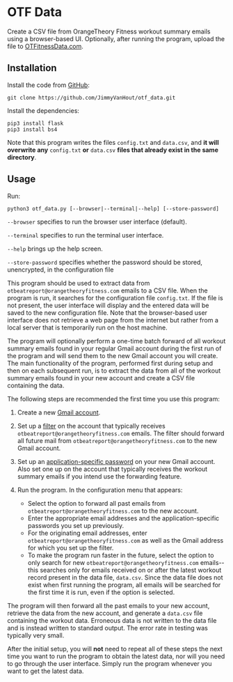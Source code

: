 # OTF Data

Create a CSV file from OrangeTheory Fitness workout summary emails using a browser-based UI. Optionally, after running the program, upload the file to [OTFitnessData.com](https://www.otfitnessdata.com).

## Installation

Install the code from [GitHub](https://github.com/JimmyVanHout/otf_data):

```
git clone https://github.com/JimmyVanHout/otf_data.git
```

Install the dependencies:

```
pip3 install flask
pip3 install bs4
```

Note that this program writes the files `config.txt` and `data.csv`, and **it will overwrite any** `config.txt` **or** `data.csv` **files that already exist in the same directory**.

## Usage

Run:

```
python3 otf_data.py [--browser|--terminal|--help] [--store-password]
```

`--browser` specifies to run the browser user interface (default).

`--terminal` specifies to run the terminal user interface.

`--help` brings up the help screen.

`--store-password` specifies whether the password should be stored, unencrypted, in the configuration file

This program should be used to extract data from `otbeatreport@orangetheoryfitness.com` emails to a CSV file. When the program is run, it searches for the configuration file `config.txt`. If the file is not present, the user interface will display and the entered data will be saved to the new configuration file. Note that the browser-based user interface does not retrieve a web page from the internet but rather from a local server that is temporarily run on the host machine.

The program will optionally perform a one-time batch forward of all workout summary emails found in your regular Gmail account during the first run of the program and will send them to the new Gmail account you will create. The main functionality of the program, performed first during setup and then on each subsequent run, is to extract the data from all of the workout summary emails found in your new account and create a CSV file containing the data.

The following steps are recommended the first time you use this program:

1. Create a new [Gmail account](https://support.google.com/mail/answer/56256?hl=en).

1. Set up a [filter](https://support.google.com/mail/answer/6579?hl=en) on the account that typically receives `otbeatreport@orangetheoryfitness.com` emails. The filter should forward all future mail from `otbeatreport@orangetheoryfitness.com` to the new Gmail account.

1. Set up an [application-specific password](https://support.google.com/mail/answer/185833?hl=en-GB) on your new Gmail account. Also set one up on the account that typically receives the workout summary emails if you intend use the forwarding feature.

1. Run the program. In the configuration menu that appears:

    * Select the option to forward all past emails from `otbeatreport@orangetheoryfitness.com` to the new account.
    * Enter the appropriate email addresses and the application-specific passwords you set up previously.
    * For the originating email addresses, enter `otbeatreport@orangetheoryfitness.com` as well as the Gmail address for which you set up the filter.
    * To make the program run faster in the future, select the option to only search for new `otbeatreport@orangetheoryfitness.com` emails--this searches only for emails received on or after the latest workout record present in the data file, `data.csv`. Since the data file does not exist when first running the program, all emails will be searched for the first time it is run, even if the option is selected.

The program will then forward all the past emails to your new account, retrieve the data from the new account, and generate a `data.csv` file containing the workout data. Erroneous data is not written to the data file and is instead written to standard output. The error rate in testing was typically very small.

After the initial setup, you will **not** need to repeat all of these steps the next time you want to run the program to obtain the latest data, nor will you need to go through the user interface. Simply run the program whenever you want to get the latest data.
